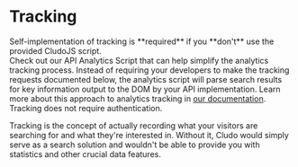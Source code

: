 <h1 id="tracking">Tracking</h1>

<aside class="warning">Self-implementation of tracking is **required** if you **don't** use the provided CludoJS script.</aside>
<aside class="notice">Check out our API Analytics Script that can help simplify the analytics tracking process. Instead of requiring your developers to make the tracking requests documented below, the analytics script will parse search results for key information output to the DOM by your API implementation. Learn more about this approach to analytics tracking in <a href="https://cludohelp.force.com/helpcenter/s/api-analytics-script-installation" target="_blank">our documentation</a>.</aside>
<aside class="notice">Tracking does not require authentication.</aside>

Tracking is the concept of actually recording what your visitors are searching for and what they're interested in. Without it, Cludo would simply serve as a search solution and wouldn't be able to provide you with statistics and other crucial data features.